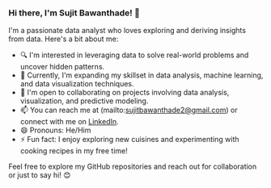 ### Hi there, I'm Sujit Bawanthade! 👋

I'm a passionate data analyst who loves exploring and deriving insights from data. Here's a bit about me:

- 🔍 I'm interested in leveraging data to solve real-world problems and uncover hidden patterns.
- 🌱 Currently, I'm expanding my skillset in data analysis, machine learning, and data visualization techniques.
- 💼 I'm open to collaborating on projects involving data analysis, visualization, and predictive modeling.
- 📫 You can reach me at (mailto:sujitbawanthade2@gmail.com) or connect with me on [LinkedIn]([https://www.linkedin.com/in/sujit-bawanthade](https://www.linkedin.com/in/sujit-bawanthade-8312891aa/)).
- 😄 Pronouns: He/Him
- ⚡ Fun fact: I enjoy exploring new cuisines and experimenting with cooking recipes in my free time!

Feel free to explore my GitHub repositories and reach out for collaboration or just to say hi! 😊


<!---
Sujit-Bawanthade/Sujit-Bawanthade is a ✨ special ✨ repository because its `README.md` (this file) appears on your GitHub profile.
You can click the Preview link to take a look at your changes.
--->
